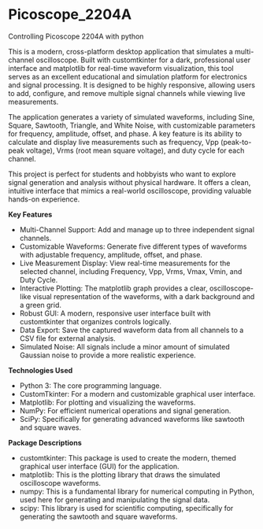 # Picoscope_2204A
Controlling Picoscope 2204A with python

This is a modern, cross-platform desktop application that simulates a multi-channel oscilloscope. Built with customtkinter for a dark, professional user interface and matplotlib for real-time waveform visualization, this tool serves as an excellent educational and simulation platform for electronics and signal processing. It is designed to be highly responsive, allowing users to add, configure, and remove multiple signal channels while viewing live measurements.

The application generates a variety of simulated waveforms, including Sine, Square, Sawtooth, Triangle, and White Noise, with customizable parameters for frequency, amplitude, offset, and phase. A key feature is its ability to calculate and display live measurements such as frequency, Vpp (peak-to-peak voltage), Vrms (root mean square voltage), and duty cycle for each channel.

This project is perfect for students and hobbyists who want to explore signal generation and analysis without physical hardware. It offers a clean, intuitive interface that mimics a real-world oscilloscope, providing valuable hands-on experience.

**Key Features**

- Multi-Channel Support: Add and manage up to three independent signal channels.
- Customizable Waveforms: Generate five different types of waveforms with adjustable frequency, amplitude, offset, and phase.
- Live Measurement Display: View real-time measurements for the selected channel, including Frequency, Vpp, Vrms, Vmax, Vmin, and Duty Cycle.
- Interactive Plotting: The matplotlib graph provides a clear, oscilloscope-like visual representation of the waveforms, with a dark background and a green grid.
- Robust GUI: A modern, responsive user interface built with customtkinter that organizes controls logically.
- Data Export: Save the captured waveform data from all channels to a CSV file for external analysis.
- Simulated Noise: All signals include a minor amount of simulated Gaussian noise to provide a more realistic experience.

**Technologies Used**

- Python 3: The core programming language.
- CustomTkinter: For a modern and customizable graphical user interface.
- Matplotlib: For plotting and visualizing the waveforms.
- NumPy: For efficient numerical operations and signal generation.
- SciPy: Specifically for generating advanced waveforms like sawtooth and square waves.

**Package Descriptions**

- customtkinter: This package is used to create the modern, themed graphical user interface (GUI) for the application.
- matplotlib: This is the plotting library that draws the simulated oscilloscope waveforms.
- numpy: This is a fundamental library for numerical computing in Python, used here for generating and manipulating the signal data.
- scipy: This library is used for scientific computing, specifically for generating the sawtooth and square waveforms.
